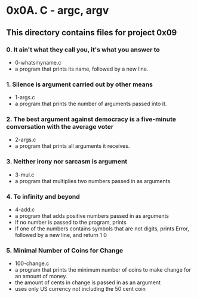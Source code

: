 # 0x0A. C - argc, argv
## This directory contains files for project 0x09

### 0. It ain't what they call you, it's what you answer to
* 0-whatsmyname.c
* a program that prints its name, followed by a new line.

### 1. Silence is argument carried out by other means
* 1-args.c
* a program that prints the number of arguments passed into it.

### 2. The best argument against democracy is a five-minute conversation with the average voter
* 2-args.c
* a program that prints all arguments it receives.

### 3. Neither irony nor sarcasm is argument
* 3-mul.c
* a program that multiplies two numbers passed in as arguments

### 4. To infinity and beyond
* 4-add.c
* a program that adds positive numbers passed in as arguments
* If no number is passed to the program, prints
* If one of the numbers contains symbols that are not digits, prints Error, followed by a new line, and return 1 0

### 5. Minimal Number of Coins for Change
* 100-change.c
* a program that prints the minimum number of coins to make change for an amount of money.
* the amount of cents in change is passed in as an argument
* uses only US currency not including the 50 cent coin
